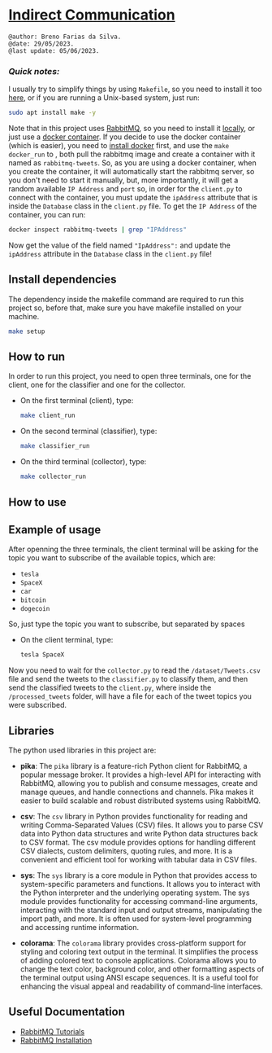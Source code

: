 # [Indirect Communication](https://github.com/BrenoFariasdaSilva/University/tree/main/Distributed%20Systems/Activity%2006%20-%20Indirect%20Communication)
`@author: Breno Farias da Silva.`     
`@date: 29/05/2023.`    
`@last update: 05/06/2023.`  
### ***Quick notes:*** 
I usually try to simplify things by using `Makefile`, so you need to install it too [here](https://www.gnu.org/software/make/), or if you are running a Unix-based system, just run:
```bash
sudo apt install make -y
```

Note that in this project uses [RabbitMQ](https://www.rabbitmq.com/), so you need to install it [locally](https://www.rabbitmq.com/download.html), or just use a [docker container](https://hub.docker.com/_/rabbitmq).  If you decide to use the docker container (which is easier), you need to [install docker](https://docs.docker.com/get-docker/) first, and use the `make docker_run` to , both pull the rabbitmq image and create a container with it named as `rabbitmq-tweets`.
So, as you are using a docker container, when you create the container, it will automatically start the rabbitmq server, so you don't need to start it manually, but, more importantly, it will get a random available `IP Address` and `port` so, in order for the `client.py` to connect with the container, you must update the `ipAddress` attribute that is inside the `Database` class in the `client.py` file. To get the `IP Address` of the container, you can run:
```bash
docker inspect rabbitmq-tweets | grep "IPAddress"
```
Now get the value of the field named `"IpAddress":` and update the `ipAddress` attribute in the `Database` class in the `client.py` file!

## Install dependencies
The dependency inside the makefile command are required to run this project so, before that, make sure you have makefile installed on your machine.
```bash
make setup
```

## How to run
In order to run this project, you need to open three terminals, one for the client, one for the classifier and one for the collector.
* On the first terminal (client), type:  
    ```bash 
    make client_run
    ```
* On the second terminal (classifier), type:   
    ```bash
    make classifier_run
    ```
* On the third terminal (collector), type:   
    ```bash
    make collector_run
    ```
## How to use

## Example of usage
After openning the three terminals, the client terminal will be asking for the topic you want to subscribe of the available topics, which are:  
  - `tesla`
  - `SpaceX`
  - `car`
  - `bitcoin`
  - `dogecoin`  
  
So, just type the topic you want to subscribe, but separated by spaces
* On the client terminal, type:  
    ```bash
    tesla SpaceX
    ```
Now you need to wait for the `collector.py` to read the `/dataset/Tweets.csv` file and send the tweets to the `classifier.py` to classify them, and then send the classified tweets to the `client.py`, where inside the `/processed_tweets` folder, will have a file for each of the tweet topics you were subscribed.  

## Libraries
The python used libraries in this project are:
- **pika**: The `pika` library is a feature-rich Python client for RabbitMQ, a popular message broker. It provides a high-level API for interacting with RabbitMQ, allowing you to publish and consume messages, create and manage queues, and handle connections and channels. Pika makes it easier to build scalable and robust distributed systems using RabbitMQ.

- **csv**: The `csv` library in Python provides functionality for reading and writing Comma-Separated Values (CSV) files. It allows you to parse CSV data into Python data structures and write Python data structures back to CSV format. The csv module provides options for handling different CSV dialects, custom delimiters, quoting rules, and more. It is a convenient and efficient tool for working with tabular data in CSV files.

- **sys**: The `sys` library is a core module in Python that provides access to system-specific parameters and functions. It allows you to interact with the Python interpreter and the underlying operating system. The sys module provides functionality for accessing command-line arguments, interacting with the standard input and output streams, manipulating the import path, and more. It is often used for system-level programming and accessing runtime information.

- **colorama**: The `colorama` library provides cross-platform support for styling and coloring text output in the terminal. It simplifies the process of adding colored text to console applications. Colorama allows you to change the text color, background color, and other formatting aspects of the terminal output using ANSI escape sequences. It is a useful tool for enhancing the visual appeal and readability of command-line interfaces.

## Useful Documentation
* [RabbitMQ Tutorials](https://www.rabbitmq.com/getstarted.html)
* [RabbitMQ Installation](https://www.rabbitmq.com/download.html)